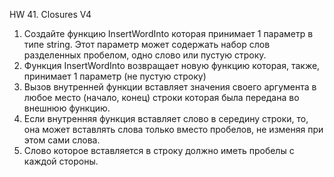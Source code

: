 HW 41. Closures V4

1. Создайте функцию InsertWordInto которая принимает 1 параметр в типе string. Этот параметр может содержать набор слов разделенных пробелом, одно слово или пустую строку.
2. Функция InsertWordInto возвращает новую функцию которая, также, принимает 1 параметр (не пустую строку)
3. Вызов внутренней функции вставляет значения своего аргумента в любое место (начало, конец) строки которая была передана во внешнюю функцию.
4. Если внутренняя функция вставляет слово в середину строки, то, она может вставлять слова только вместо пробелов, не изменяя при этом сами слова.
5. Слово которое вставляется в строку должно иметь пробелы с каждой стороны.
